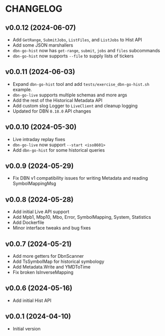 # CHANGELOG

## v0.0.12 (2024-06-07)

 * Add `GetRange`, `SubmitJobs`, `ListFiles`, and `ListJobs` to Hist API
 * Add some JSON marshallers
 * `dbn-go-hist` now has `get-range`, `submit`, `jobs` and `files` subcommands
 * `dbn-go-hist` now supports `--file` to supply lists of tickers

## v0.0.11 (2024-06-03)

* Expand `dbn-go-hist` tool and add `tests/exercise_dbn-go-hist.sh` example.
* `dbn-go-live` supports multiple schemas and more args
* Add the rest of the Historical Metadata API
* Add custom slog Logger to `LiveClient` and cleanup logging
* Updated for DBN `0.18.0` API changes

## v0.0.10 (2024-05-30)

 * Live intraday replay fixes
 * `dbn-go-live` now support `--start <iso8601>`
 * Add `dbn-go-hist` for some historical queries

## v0.0.9 (2024-05-29)

 * Fix DBN v1 compatibility issues for writing Metadata and reading SymbolMappingMsg

## v0.0.8 (2024-05-28)
 
 * Add initial Live API support
 * Add Mpb1, Mbp10, Mbo, Error, SymbolMapping, System, Statistics
 * Add Dockerfile
 * Minor interface tweaks and bug fixes

## v0.0.7 (2024-05-21)

 * Add more getters for DbnScanner
 * Add TsSymbolMap for historical symbology
 * Add Metadata.Write and YMDToTime
 * Fix broken IsInverseMapping

## v0.0.6 (2024-05-16)

 * Add initial Hist API

## v0.0.1 (2024-04-10)

 * Initial version
